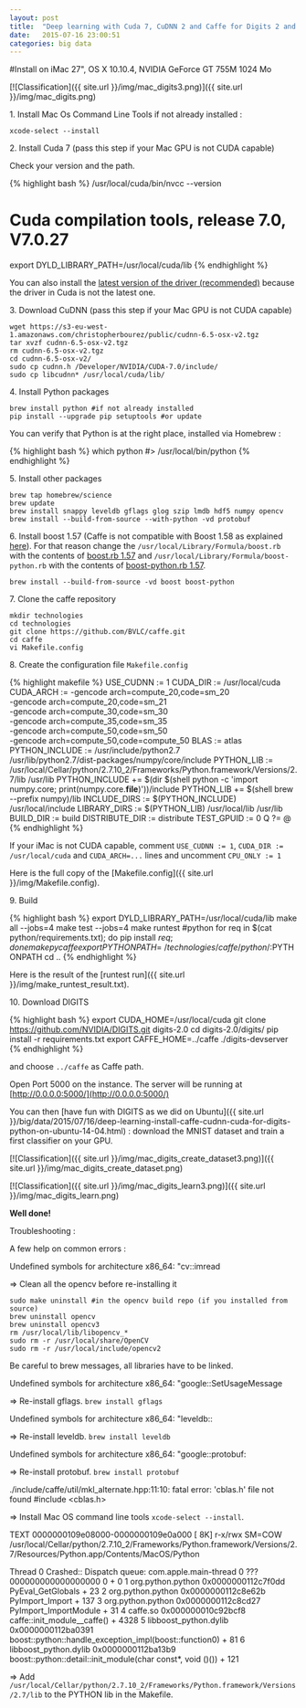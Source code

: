 ```yaml
---
layout: post
title:  "Deep learning with Cuda 7, CuDNN 2 and Caffe for Digits 2 and Python on iMac with NVIDIA GeForce 755M GPU (Mac OS X)"
date:   2015-07-16 23:00:51
categories: big data
---
```


#Install on iMac 27", OS X 10.10.4, NVIDIA GeForce GT 755M 1024 Mo

[![Classification]({{ site.url }}/img/mac_digits3.png)]({{ site.url }}/img/mac_digits.png)

1\. Install Mac Os Command Line Tools if not already installed :

    xcode-select --install


2\. Install Cuda 7 (pass this step if your Mac GPU is not CUDA capable)

Check your version and the path.

{% highlight bash %}
/usr/local/cuda/bin/nvcc --version
# Cuda compilation tools, release 7.0, V7.0.27
export DYLD_LIBRARY_PATH=/usr/local/cuda/lib
{% endhighlight %}

You can also install the [latest version of the driver (recommended)](http://www.nvidia.com/object/mac-driver-archive.html) because the driver in Cuda is not the latest one.


3\. Download CuDNN (pass this step if your Mac GPU is not CUDA capable)

    wget https://s3-eu-west-1.amazonaws.com/christopherbourez/public/cudnn-6.5-osx-v2.tgz
    tar xvzf cudnn-6.5-osx-v2.tgz
    rm cudnn-6.5-osx-v2.tgz
    cd cudnn-6.5-osx-v2/
    sudo cp cudnn.h /Developer/NVIDIA/CUDA-7.0/include/
    sudo cp libcudnn* /usr/local/cuda/lib/


4\. Install Python packages

    brew install python #if not already installed
    pip install --upgrade pip setuptools #or update

You can verify that Python is at the right place, installed via Homebrew :

{% highlight bash %}
which python
#> /usr/local/bin/python
{% endhighlight %}


5\. Install other packages

    brew tap homebrew/science
    brew update
    brew install snappy leveldb gflags glog szip lmdb hdf5 numpy opencv
    brew install --build-from-source --with-python -vd protobuf


6\. Install boost 1.57 (Caffe is not compatible with Boost 1.58 as explained [here](http://itinerantbioinformaticist.blogspot.fr/2015/05/caffe-incompatible-with-boost-1580.html)). For that reason change the `/usr/local/Library/Formula/boost.rb` with the contents of [boost.rb 1.57](https://raw.githubusercontent.com/Homebrew/homebrew/6fd6a9b6b2f56139a44dd689d30b7168ac13effb/Library/Formula/boost.rb) and `/usr/local/Library/Formula/boost-python.rb` with the contents of [boost-python.rb 1.57](https://raw.githubusercontent.com/Homebrew/homebrew/3141234b3473717e87f3958d4916fe0ada0baba9/Library/Formula/boost-python.rb).

    brew install --build-from-source -vd boost boost-python


7\. Clone the caffe repository

    mkdir technologies
    cd technologies
    git clone https://github.com/BVLC/caffe.git
    cd caffe
    vi Makefile.config


8\. Create the configuration file `Makefile.config`

{% highlight makefile %}
USE_CUDNN := 1
CUDA_DIR := /usr/local/cuda
CUDA_ARCH := -gencode arch=compute_20,code=sm_20 \
                -gencode arch=compute_20,code=sm_21 \
                -gencode arch=compute_30,code=sm_30 \
                -gencode arch=compute_35,code=sm_35 \
                -gencode arch=compute_50,code=sm_50 \
                -gencode arch=compute_50,code=compute_50
BLAS := atlas
PYTHON_INCLUDE := /usr/include/python2.7 \
                /usr/lib/python2.7/dist-packages/numpy/core/include
PYTHON_LIB := /usr/local/Cellar/python/2.7.10_2/Frameworks/Python.framework/Versions/2.7/lib /usr/lib
PYTHON_INCLUDE += $(dir $(shell python -c 'import numpy.core; print(numpy.core.__file__)'))/include
PYTHON_LIB += $(shell brew --prefix numpy)/lib
INCLUDE_DIRS := $(PYTHON_INCLUDE) /usr/local/include
LIBRARY_DIRS := $(PYTHON_LIB) /usr/local/lib /usr/lib
BUILD_DIR := build
DISTRIBUTE_DIR := distribute
TEST_GPUID := 0
Q ?= @
{% endhighlight %}

If your iMac is not CUDA capable, comment `USE_CUDNN := 1`, `CUDA_DIR := /usr/local/cuda` and `CUDA_ARCH=...` lines and uncomment `CPU_ONLY := 1`

Here is the full copy of the [Makefile.config]({{ site.url }}/img/Makefile.config).

9\. Build

{% highlight bash %}
export DYLD_LIBRARY_PATH=/usr/local/cuda/lib
make all --jobs=4
make test --jobs=4
make runtest
#python
for req in $(cat python/requirements.txt); do pip install $req; done
make pycaffe
export PYTHONPATH=~/technologies/caffe/python/:$PYTHONPATH
cd ..
{% endhighlight %}

Here is the result of the [runtest run]({{ site.url }}/img/make_runtest_result.txt).


10\. Download DIGITS

{% highlight bash %}
export CUDA_HOME=/usr/local/cuda
git clone https://github.com/NVIDIA/DIGITS.git digits-2.0
cd digits-2.0/digits/
pip install -r requirements.txt
export CAFFE_HOME=../caffe
./digits-devserver
{% endhighlight %}

and choose `../caffe` as Caffe path.

Open Port 5000 on the instance. The server will be running at [http://0.0.0.0:5000/](http://0.0.0.0:5000/)

You can then [have fun with DIGITS as we did on Ubuntu]({{ site.url }}/big/data/2015/07/16/deep-learning-install-caffe-cudnn-cuda-for-digits-python-on-ubuntu-14-04.html) : download the MNIST dataset and train a first classifier on your GPU.

[![Classification]({{ site.url }}/img/mac_digits_create_dataset3.png)]({{ site.url }}/img/mac_digits_create_dataset.png)

[![Classification]({{ site.url }}/img/mac_digits_learn3.png)]({{ site.url }}/img/mac_digits_learn.png)


**Well done!**

Troubleshooting :

A few help on common errors :

Undefined symbols for architecture x86_64:   "cv::imread

=> Clean all the opencv before re-installing it

    sudo make uninstall #in the opencv build repo (if you installed from source)
    brew uninstall opencv
    brew uninstall opencv3
    rm /usr/local/lib/libopencv_*
    sudo rm -r /usr/local/share/OpenCV
    sudo rm -r /usr/local/include/opencv2

Be careful to brew messages, all libraries have to be linked.

Undefined symbols for architecture x86_64:
  "google::SetUsageMessage

=> Re-install gflags. `brew install gflags`

Undefined symbols for architecture x86_64:
"leveldb::

=> Re-install leveldb. `brew install leveldb`

Undefined symbols for architecture x86_64: "google::protobuf:

=> Re-install protobuf. `brew install protobuf`

./include/caffe/util/mkl_alternate.hpp:11:10: fatal error: 'cblas.h' file not found
#include <cblas.h>

=> Install Mac OS command line tools `xcode-select --install`.


TEXT                 0000000109e08000-0000000109e0a000 [    8K] r-x/rwx SM=COW  /usr/local/Cellar/python/2.7.10_2/Frameworks/Python.framework/Versions/2.7/Resources/Python.app/Contents/MacOS/Python

Thread 0 Crashed:: Dispatch queue: com.apple.main-thread
0   ???                           	000000000000000000 0 + 0
1   org.python.python             	0x0000000112c7f0dd PyEval_GetGlobals + 23
2   org.python.python             	0x0000000112c8e62b PyImport_Import + 137
3   org.python.python             	0x0000000112c8cd27 PyImport_ImportModule + 31
4   caffe.so                     	0x000000010c92bcf8 caffe::init_module__caffe() + 4328
5   libboost_python.dylib         	0x0000000112ba0391 boost::python::handle_exception_impl(boost::function0<void>) + 81
6   libboost_python.dylib         	0x0000000112ba13b9 boost::python::detail::init_module(char const*, void ()()) + 121

=> Add `/usr/local/Cellar/python/2.7.10_2/Frameworks/Python.framework/Versions/2.7/lib` to the PYTHON lib in the Makefile.
